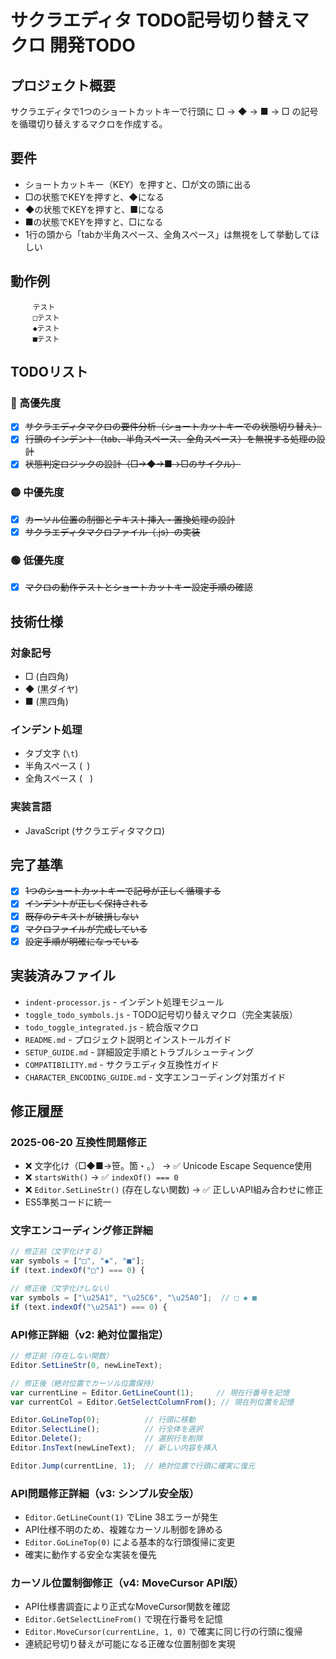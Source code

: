# サクラエディタ TODO記号切り替えマクロ 開発TODO

## プロジェクト概要
サクラエディタで1つのショートカットキーで行頭に □ → ◆ → ■ → □ の記号を循環切り替えするマクロを作成する。

## 要件
- ショートカットキー（KEY）を押すと、□が文の頭に出る
- □の状態でKEYを押すと、◆になる
- ◆の状態でKEYを押すと、■になる
- ■の状態でKEYを押すと、□になる
- 1行の頭から「tabか半角スペース、全角スペース」は無視をして挙動してほしい

## 動作例
```
　　　テスト
　　　□テスト
　　　◆テスト
　　　■テスト
```

## TODOリスト

### 🔴 高優先度
- [x] ~~サクラエディタマクロの要件分析（ショートカットキーでの状態切り替え）~~
- [x] ~~行頭のインデント（tab、半角スペース、全角スペース）を無視する処理の設計~~
- [x] ~~状態判定ロジックの設計（□→◆→■→□のサイクル）~~

### 🟡 中優先度
- [x] ~~カーソル位置の制御とテキスト挿入・置換処理の設計~~
- [x] ~~サクラエディタマクロファイル（.js）の実装~~

### 🟢 低優先度
- [x] ~~マクロの動作テストとショートカットキー設定手順の確認~~

## 技術仕様

### 対象記号
- □ (白四角)
- ◆ (黒ダイヤ)
- ■ (黒四角)

### インデント処理
- タブ文字 (`\t`)
- 半角スペース (` `)
- 全角スペース (`　`)

### 実装言語
- JavaScript (サクラエディタマクロ)

## 完了基準
- [x] ~~1つのショートカットキーで記号が正しく循環する~~
- [x] ~~インデントが正しく保持される~~
- [x] ~~既存のテキストが破損しない~~
- [x] ~~マクロファイルが完成している~~
- [x] ~~設定手順が明確になっている~~

## 実装済みファイル
- `indent-processor.js` - インデント処理モジュール
- `toggle_todo_symbols.js` - TODO記号切り替えマクロ（完全実装版）
- `todo_toggle_integrated.js` - 統合版マクロ
- `README.md` - プロジェクト説明とインストールガイド
- `SETUP_GUIDE.md` - 詳細設定手順とトラブルシューティング
- `COMPATIBILITY.md` - サクラエディタ互換性ガイド
- `CHARACTER_ENCODING_GUIDE.md` - 文字エンコーディング対策ガイド

## 修正履歴
### 2025-06-20 互換性問題修正
- ❌ 文字化け（□◆■→笹。箇・。） → ✅ Unicode Escape Sequence使用
- ❌ `startsWith()` → ✅ `indexOf() === 0`
- ❌ `Editor.SetLineStr()` (存在しない関数) → ✅ 正しいAPI組み合わせに修正
- ES5準拠コードに統一

### 文字エンコーディング修正詳細
```javascript
// 修正前（文字化けする）
var symbols = ["□", "◆", "■"];
if (text.indexOf("□") === 0) {

// 修正後（文字化けしない）
var symbols = ["\u25A1", "\u25C6", "\u25A0"];  // □ ◆ ■
if (text.indexOf("\u25A1") === 0) {
```

### API修正詳細（v2: 絶対位置指定）
```javascript
// 修正前（存在しない関数）
Editor.SetLineStr(0, newLineText);

// 修正後（絶対位置でカーソル位置保持）
var currentLine = Editor.GetLineCount(1);     // 現在行番号を記憶
var currentCol = Editor.GetSelectColumnFrom(); // 現在列位置を記憶

Editor.GoLineTop(0);          // 行頭に移動
Editor.SelectLine();          // 行全体を選択
Editor.Delete();              // 選択行を削除
Editor.InsText(newLineText);  // 新しい内容を挿入

Editor.Jump(currentLine, 1);  // 絶対位置で行頭に確実に復元
```

### API問題修正詳細（v3: シンプル安全版）
- `Editor.GetLineCount(1)` でLine 38エラーが発生
- API仕様不明のため、複雑なカーソル制御を諦める
- `Editor.GoLineTop(0)` による基本的な行頭復帰に変更
- 確実に動作する安全な実装を優先

### カーソル位置制御修正（v4: MoveCursor API版）
- API仕様書調査により正式なMoveCursor関数を確認
- `Editor.GetSelectLineFrom()` で現在行番号を記憶
- `Editor.MoveCursor(currentLine, 1, 0)` で確実に同じ行の行頭に復帰
- 連続記号切り替えが可能になる正確な位置制御を実現